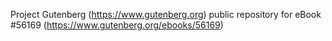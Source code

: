 Project Gutenberg (https://www.gutenberg.org) public repository for
eBook #56169 (https://www.gutenberg.org/ebooks/56169)

